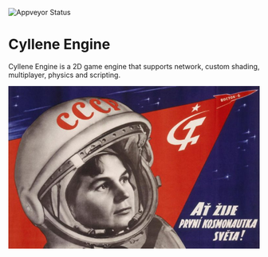 ![Appveyor Status](https://ci.appveyor.com/api/projects/status/github/USwampertor/CylleneEngine?branch=master&svg=true)

# Cyllene Engine
Cyllene Engine is a 2D game engine that supports network, custom shading, multiplayer, physics and scripting.

![Cyllene Banner](./docs/resources/cy3.jpg)